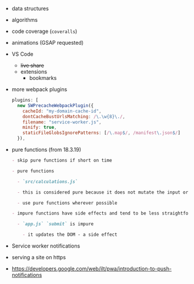 - data structures
- algorithms
- code coverage (`coveralls`)
- animations (GSAP requested)
- VS Code

  - ~~live share~~
  - extensions
    - bookmarks

- more webpack plugins

  ```js
  plugins: [
    new SWPrecacheWebpackPlugin({
      cacheId: "my-domain-cache-id",
      dontCacheBustUrlsMatching: /\.\w{8}\./,
      filename: "service-worker.js",
      minify: true,
      staticFileGlobsIgnorePatterns: [/\.map$/, /manifest\.json$/]
    }),
  ```

- pure functions (from 18.3.19)

  ```md
  - skip pure functions if short on time

  - pure functions

    - `src/calculations.js`

    - this is considered pure because it does not mutate the input or produce side effects (update a db, change the DOM, etc.)

    - use pure functions wherever possible

  - impure functions have side effects and tend to be less straightforward, harder to reason about and more difficult to test

    - `app.js` `submit` is impure

      - it updates the DOM - a side effect
  ```

- Service worker notifications

- serving a site on https

- https://developers.google.com/web/ilt/pwa/introduction-to-push-notifications
